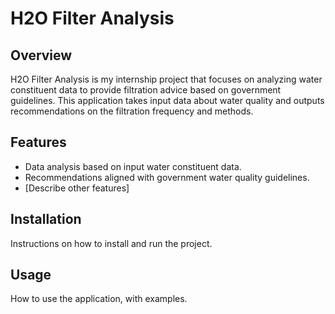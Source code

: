 # H2O Filter Analysis

## Overview
H2O Filter Analysis is my internship project that focuses on analyzing water constituent data to provide filtration advice based on government guidelines. This application takes input data about water quality and outputs recommendations on the filtration frequency and methods.

## Features
- Data analysis based on input water constituent data.
- Recommendations aligned with government water quality guidelines.
- [Describe other features]

## Installation
Instructions on how to install and run the project.

## Usage
How to use the application, with examples.
